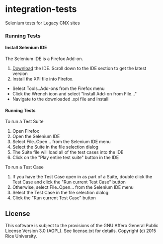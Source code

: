 # integration-tests
Selenium tests for Legacy CNX sites

### Running Tests

#### Install Selenium IDE

The Selenium IDE is a Firefox Add-on.

1. [Download](http://docs.seleniumhq.org/download/) the IDE. Scroll down to the IDE section to get the latest version
2. Install the XPI file into Firefox.
  * Select Tools..Add-ons from the Firefox menu
  * Click the Wrench icon and select "Install Add-on from File..."
  * Navigate to the downloaded .xpi file and install

#### Running Tests 

To run a Test Suite

1. Open Firefox
2. Open the Selenium IDE
3. Select File..Open... from the Selenium IDE menu
4. Select the <name>Suite in the file selection dialog
5. The Suite file will load all of the test cases into the IDE
6. Click on the "Play entire test suite" button in the IDE

To run a Test Case

1. If you have the Test Case open in as part of a Suite, double click the Test Case and click the "Run current Test Case" button
2. Otherwise, select File..Open... from the Selenium IDE menu
3. Select the Test Case in the file selection dialog
4. Click the "Run current Test Case" button


License
-------

This software is subject to the provisions of the GNU Affero General Public License Version 3.0 (AGPL). See license.txt for details. Copyright (c) 2015 Rice University.
